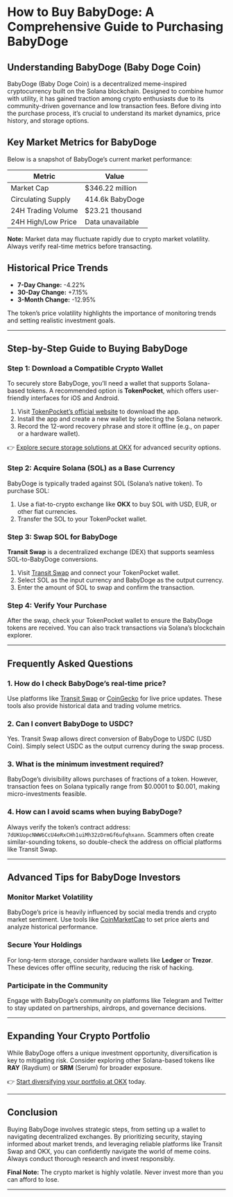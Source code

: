 # How to Buy BabyDoge: A Comprehensive Guide to Purchasing BabyDoge  

## Understanding BabyDoge (Baby Doge Coin)  

BabyDoge (Baby Doge Coin) is a decentralized meme-inspired cryptocurrency built on the Solana blockchain. Designed to combine humor with utility, it has gained traction among crypto enthusiasts due to its community-driven governance and low transaction fees. Before diving into the purchase process, it’s crucial to understand its market dynamics, price history, and storage options.  

## Key Market Metrics for BabyDoge  

Below is a snapshot of BabyDoge’s current market performance:  

| Metric                | Value                |  
|-----------------------|----------------------|  
| Market Cap            | $346.22 million      |  
| Circulating Supply    | 414.6k BabyDoge      |  
| 24H Trading Volume    | $23.21 thousand      |  
| 24H High/Low Price    | Data unavailable     |  

**Note:** Market data may fluctuate rapidly due to crypto market volatility. Always verify real-time metrics before transacting.  

## Historical Price Trends  

- **7-Day Change:** -4.22%  
- **30-Day Change:** +7.15%  
- **3-Month Change:** -12.95%  

The token’s price volatility highlights the importance of monitoring trends and setting realistic investment goals.  

---

## Step-by-Step Guide to Buying BabyDoge  

### Step 1: Download a Compatible Crypto Wallet  

To securely store BabyDoge, you’ll need a wallet that supports Solana-based tokens. A recommended option is **TokenPocket**, which offers user-friendly interfaces for iOS and Android.  

1. Visit [TokenPocket’s official website](https://www.tp.xyz/) to download the app.  
2. Install the app and create a new wallet by selecting the Solana network.  
3. Record the 12-word recovery phrase and store it offline (e.g., on paper or a hardware wallet).  

👉 [Explore secure storage solutions at OKX](https://bit.ly/okx-bonus) for advanced security options.  

### Step 2: Acquire Solana (SOL) as a Base Currency  

BabyDoge is typically traded against SOL (Solana’s native token). To purchase SOL:  

1. Use a fiat-to-crypto exchange like **OKX** to buy SOL with USD, EUR, or other fiat currencies.  
2. Transfer the SOL to your TokenPocket wallet.  

### Step 3: Swap SOL for BabyDoge  

**Transit Swap** is a decentralized exchange (DEX) that supports seamless SOL-to-BabyDoge conversions.  

1. Visit [Transit Swap](https://swap.transit.finance) and connect your TokenPocket wallet.  
2. Select SOL as the input currency and BabyDoge as the output currency.  
3. Enter the amount of SOL to swap and confirm the transaction.  

### Step 4: Verify Your Purchase  

After the swap, check your TokenPocket wallet to ensure the BabyDoge tokens are received. You can also track transactions via Solana’s blockchain explorer.  

---

## Frequently Asked Questions  

### **1. How do I check BabyDoge’s real-time price?**  
Use platforms like [Transit Swap](https://swap.transit.finance) or [CoinGecko](https://www.coingecko.com) for live price updates. These tools also provide historical data and trading volume metrics.  

### **2. Can I convert BabyDoge to USDC?**  
Yes. Transit Swap allows direct conversion of BabyDoge to USDC (USD Coin). Simply select USDC as the output currency during the swap process.  

### **3. What is the minimum investment required?**  
BabyDoge’s divisibility allows purchases of fractions of a token. However, transaction fees on Solana typically range from $0.0001 to $0.001, making micro-investments feasible.  

### **4. How can I avoid scams when buying BabyDoge?**  
Always verify the token’s contract address:  
`7dUKUopcNWW6CcU4eRxCHh1uiMh32zDrmGf6ufqhxann`. Scammers often create similar-sounding tokens, so double-check the address on official platforms like Transit Swap.  

---

## Advanced Tips for BabyDoge Investors  

### Monitor Market Volatility  
BabyDoge’s price is heavily influenced by social media trends and crypto market sentiment. Use tools like [CoinMarketCap](https://www.coinmarketcap.com) to set price alerts and analyze historical performance.  

### Secure Your Holdings  
For long-term storage, consider hardware wallets like **Ledger** or **Trezor**. These devices offer offline security, reducing the risk of hacking.  

### Participate in the Community  
Engage with BabyDoge’s community on platforms like Telegram and Twitter to stay updated on partnerships, airdrops, and governance decisions.  

---

## Expanding Your Crypto Portfolio  

While BabyDoge offers a unique investment opportunity, diversification is key to mitigating risk. Consider exploring other Solana-based tokens like **RAY** (Raydium) or **SRM** (Serum) for broader exposure.  

👉 [Start diversifying your portfolio at OKX](https://bit.ly/okx-bonus) today.  

---

## Conclusion  

Buying BabyDoge involves strategic steps, from setting up a wallet to navigating decentralized exchanges. By prioritizing security, staying informed about market trends, and leveraging reliable platforms like Transit Swap and OKX, you can confidently navigate the world of meme coins. Always conduct thorough research and invest responsibly.  

**Final Note:** The crypto market is highly volatile. Never invest more than you can afford to lose.  

--- 
